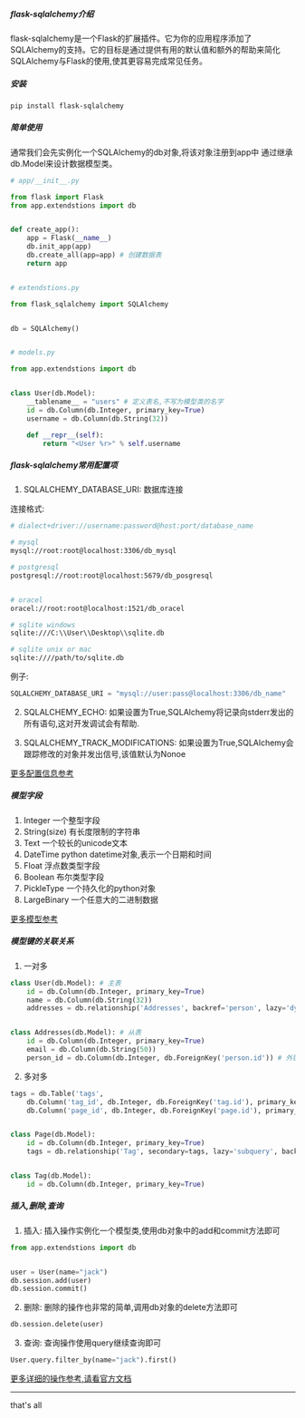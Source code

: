 ##### flask-sqlalchemy介绍
flask-sqlalchemy是一个Flask的扩展插件。它为你的应用程序添加了SQLAlchemy的支持。它的目标是通过提供有用的默认值和额外的帮助来简化SQLAlchemy与Flask的使用,使其更容易完成常见任务。


##### 安装
```bash
pip install flask-sqlalchemy
```


##### 简单使用
通常我们会先实例化一个SQLAlchemy的db对象,将该对象注册到app中
通过继承db.Model来设计数据模型类。


```python
# app/__init__.py

from flask import Flask
from app.extendstions import db


def create_app():
	app = Flask(__name__)
	db.init_app(app)
	db.create_all(app=app) # 创建数据表
	return app


# extendstions.py

from flask_sqlalchemy import SQLAlchemy


db = SQLAlchemy()


# models.py

from app.extendstions import db


class User(db.Model):
	__tablename__ = "users" # 定义表名,不写为模型类的名字
	id = db.Column(db.Integer, primary_key=True)
	username = db.Column(db.String(32))

	def __repr__(self):
		return "<User %r>" % self.username
```


##### flask-sqlalchemy常用配置项
1. SQLALCHEMY_DATABASE_URI: 数据库连接

连接格式:

```bash
# dialect+driver://username:password@host:port/database_name

# mysql
mysql://root:root@localhost:3306/db_mysql

# postgresql
postgresql://root:root@localhost:5679/db_posgresql


# oracel
oracel://root:root@localhost:1521/db_oracel

# sqlite windows
sqlite:///C:\\User\\Desktop\\sqlite.db

# sqlite unix or mac
sqlite:////path/to/sqlite.db
```

例子:
```python
SQLALCHEMY_DATABASE_URI = "mysql://user:pass@localhost:3306/db_name"
```

2. SQLALCHEMY_ECHO: 如果设置为True,SQLAlchemy将记录向stderr发出的所有语句,这对开发调试会有帮助.


3. SQLALCHEMY_TRACK_MODIFICATIONS: 如果设置为True,SQLAlchemy会跟踪修改的对象并发出信号,该值默认为Nonoe


[更多配置信息参考](https://flask-sqlalchemy.palletsprojects.com/en/2.x/config/)


##### 模型字段
1. Integer 一个整型字段
2. String(size) 有长度限制的字符串
3. Text 一个较长的unicode文本
4. DateTime python datetime对象,表示一个日期和时间
5. Float 浮点数类型字段
6. Boolean 布尔类型字段
7. PickleType 一个持久化的python对象
8. LargeBinary 一个任意大的二进制数据

[更多模型参考](https://flask-sqlalchemy.palletsprojects.com/en/2.x/models/)


##### 模型键的关联关系
1. 一对多
```python
class User(db.Model): # 主表
	id = db.Column(db.Integer, primary_key=True)
	name = db.Column(db.String(32))
	addresses = db.relationship('Addresses', backref='person', lazy='dynamic')


class Addresses(db.Model): # 从表
	id = db.Column(db.Integer, primary_key=True)
	email = db.Column(db.String(50))
	person_id = db.Column(db.Integer, db.ForeignKey('person.id')) # 外键
```

2. 多对多
```python
tags = db.Table('tags',
	db.Column('tag_id', db.Integer, db.ForeignKey('tag.id'), primary_key=True),
	db.Column('page_id', db.Integer, db.ForeignKey('page.id'), primary_key=True))


class Page(db.Model):
	id = db.Column(db.Integer, primary_key=True)
	tags = db.relationship('Tag', secondary=tags, lazy='subquery', backref=db.backref('pages', lazy=True))


class Tag(db.Model):
	id = db.Column(db.Integer, primary_key=True)
```


##### 插入,删除,查询
1. 插入: 插入操作实例化一个模型类,使用db对象中的add和commit方法即可
```python
from app.extendstions import db


user = User(name="jack")
db.session.add(user)
db.session.commit()
```

2. 删除: 删除的操作也非常的简单,调用db对象的delete方法即可
```python
db.session.delete(user)
```


3. 查询: 查询操作使用query继续查询即可
```python
User.query.filter_by(name="jack").first()
```


[更多详细的操作参考,请看官方文档](https://flask-sqlalchemy.palletsprojects.com/en/2.x/queries/)


---
that's all